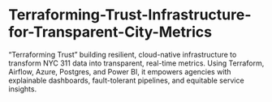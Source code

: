 # Terraforming-Trust-Infrastructure-for-Transparent-City-Metrics
“Terraforming Trust” building resilient, cloud-native infrastructure to transform NYC 311 data into transparent, real-time metrics. Using Terraform, Airflow, Azure, Postgres, and Power BI, it empowers agencies with explainable dashboards, fault-tolerant pipelines, and equitable service insights.
